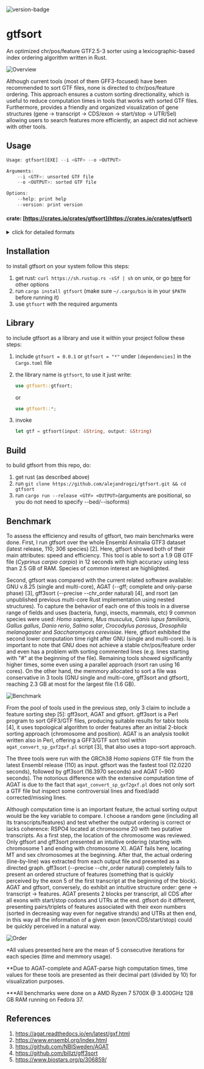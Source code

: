![version-badge](https://img.shields.io/badge/version-0.0.1--development-orange)

# gtfsort
An optimized chr/pos/feature GTF2.5-3 sorter using a lexicographic-based index ordering algorithm written in Rust.

![Overview](https://github.com/alejandrogzi/gtfsort/blob/master/supp/overview.png)

Although current tools (most of them GFF3-focused) have been recommended to sort GTF files, none is directed to chr/pos/feature ordering. This approach ensures a custom sorting directionality, which is useful to reduce computation times in tools that works with sorted GTF files. Furthermore, provides a friendly and organized visualization of gene structures (gene -> transcript -> CDS/exon -> start/stop -> UTR/Sel) allowing users to search features more efficiently, an aspect did not achieve with other tools.

## Usage
``` rust
Usage: gtfsort[EXE] --i <GTF> --o <OUTPUT>

Arguments:
    --i <GTF>: unsorted GTF file
    --o <OUTPUT>: sorted GTF file

Options:
    --help: print help
    --version: print version
```

#### crate: [https://crates.io/crates/gtfsort](https://crates.io/crates/gtfsort)


<details>
<summary>click for detailed formats</summary>
<p>

GTF stands for Gene Transfer Format. The GTF format is a 9-column text format used to describe and represent genomic features. Each of the columns in a GTF file represent useful information [1]:

``` markdown
<seqname>

    The <seqname> field contains the name of the sequence which this gene is on.

<source>

    The <source> field should be a unique label indicating where the annotations came from – typically the name of either a prediction program or a public database.

<feature>

    The <feature> field can take 4 values: "CDS", "start_codon", "stop_codon" and "exon". The “CDS” feature represents the coding sequence starting with the first translated codon and proceeding to the last translated codon. Unlike Genbank annotation, the stop codon is not included in the “CDS” feature for the terminal exon. The “exon” feature is used to annotate all exons, including non-coding exons. The “start_codon” and “stop_codon” features should have a total length of three for any transcript but may be split onto more than one line in the rare case where an intron falls inside the codon.

<start>, <end>
    Integer start and end coordinates of the feature relative to the beginning of the sequence named in <seqname>. <start> must be less than or equal to <end>. Sequence numbering starts at 1. Values of <start> and <end> must fall inside the sequence on which this feature resides.

<score>

    The <score> field is used to store some score for the feature. This can be any numerical value, or can be left out and replaced with a period.

<strand>

    '+' or '-'.

<frame>

   A value of 0 indicates that the first whole codon of the reading frame is located at 5'-most base. 1 means that there is one extra base before the first whole codon and 2 means that there are two extra bases before the first whole codon. Note that the frame is not the length of the CDS mod 3. If the strand is '-', then the first base of the region is value of <end>, because the corresponding coding region will run from <end> to <start> on the reverse strand.

<attributes>

    Each attribute in the <attribute> field should have the form: attribute_name “attribute_value”;
    Attributes must end in a semicolon which must then be separated from the start of any subsequent attribute by exactly one space character (NOT a tab character). Attributes’ values should be surrounded by double quotes.  
```

The GTF format has different versions, the most used ones are GTF2.5 and GTF3 (Ensembl-based structure). Each version difference from the other mainly by the feature ordering within attributes. gtfsort is designed to work with both GTF2.5 and GTF3.


| format | ... | feature | ... | attributes |
| --- | --- | --- | --- | --- |
| GTF2.5 | ... | gene, transcript, exon, CDS, UTR, start_codon, stop_codon, Selenocysteine | ... |  attribute_name “attribute_value”; attribute_name “attribute_value”; |
|  GTF3 | ... | gene, transcript, exon, CDS, Selenocysteine, start_codon, stop_codon, three_prime_utr and five_prime_utr| ... | attribute_name “attribute_value”; attribute_name “attribute_value”; | 

</p>
</details>

## Installation
to install gtfsort on your system follow this steps:
1. get rust: `curl https://sh.rustup.rs -sSf | sh` on unix, or go [here](https://www.rust-lang.org/tools/install) for other options
2. run `cargo install gtfsort` (make sure `~/.cargo/bin` is in your `$PATH` before running it)
4. use `gtfsort` with the required arguments

## Library
to include gtfsort as a library and use it within your project follow these steps:
1. include `gtfsort = 0.0.1` or `gtfsort = "*"` under `[dependencies]` in the `Cargo.toml` file
2. the library name is `gtfsort`, to use it just write:

    ``` rust
    use gtfsort::gtfsort; 
    ```
    or 
    ``` rust
    use gtfsort::*;
    ```
3. invoke
    ``` rust 
    let gtf = gtfsort(input: &String, output: &String)
    ```

## Build
to build gtfsort from this repo, do:

1. get rust (as described above)
2. run `git clone https://github.com/alejandrogzi/gtfsort.git && cd gtfsort`
3. run `cargo run --release <GTF> <OUTPUT>`(arguments are positional, so you do not need to specify --bed/--isoforms)


## Benchmark

To assess the efficiency and results of gtfsort, two main benchmarks were done. First, I run gtfsort over the whole Ensembl Animalia GTF3 dataset (latest release, 110; 306 species) [2]. Here, gtfsort showed both of their main attributes: speed and efficiency. This tool is able to sort a 1.9 GB GTF file (*Cyprinus carpio carpio*) in 12 seconds with high accuracy using less than 2.5 GB of RAM. Species of common interest are highlighted. 

Second, gtfsort was compared with the current related software available: GNU v.8.25 (single and multi-core), AGAT (--gff; complete and only-parse phase) [3], gff3sort (--precise --chr_order natural) [4], and rsort (an unpublished previous multi-core Rust implementation using nested structures). To capture the behavior of each one of this tools in a diverse range of fields and uses (bacteria, fungi, insects, mammals, etc) 9 common species were used: *Homo sapiens*, *Mus musculus*, *Canis lupus familiaris*, *Gallus gallus*, *Danio rerio*, *Salmo salar*, *Crocodylus porosus*, *Drosophila melanogaster* and *Saccharomyces cerevisiae*. Here, gtfsort exhibited the second lower computation time right after GNU (single and multi-core). Is is important to note that GNU does not achieve a stable chr/pos/feature order and even has a problem with sorting commented lines (e.g. lines starting with "#" at the beginning of the file). Remaining tools showed significantly higher times, some even using a parallel approach (rsort ran using 16 cores). On the other hand, the memmory allocated to sort a file was conservative in 3 tools (GNU single and multi-core, gff3sort and gtfsort), reaching 2.3 GB at most for the largest file (1.6 GB). 

![Benchmark](https://github.com/alejandrogzi/gtfsort/blob/master/supp/benchmark.png)

From the pool of tools used in the previous step, only 3 claim to include a feature sorting step [5]: gff3sort, AGAT and gtfsort. gff3sort is a Perl program to sort GFF3/GTF files, producing suitable results for tabix tools [4], it uses topological algorithm to order features after an initial 2-block sorting approach (chromosome and position). AGAT is an analysis toolkit written also in Perl, offering a GFF3/GTF sort tool within `agat_convert_sp_gxf2gxf.pl` script [3], that also uses a topo-sort approach.

The three tools were run with the GRCh38 *Homo sapiens* GTF file from the latest Ensembl release (110) as input. gtfsort was the fastest tool (12.0220 seconds), followed by gff3sort (16.3970 seconds) and AGAT (~900 seconds). The notorious difference with the extensive computation time of AGAT is due to the fact that `agat_convert_sp_gxf2gxf.pl` does not only sort a GTF file but inspect some controversial lines and fixed/add corrected/missing lines.

Although computation time is an important feature, the actual sorting output would be the key variable to compare. I choose a  random gene (including all its transcripts/features) and test whether the output ordering is correct or lacks coherence: RSPO4 located at chromosome 20 with two putative transcripts. As a first step, the location of the chromosome was reviewed. Only gtfsort and gff3sort presented an intuitive ordering (starting with chromosome 1 and ending with chromosome X). AGAT fails here, locating MT and sex chromosomes at the beginning. After that, the actual ordering (line-by-line) was extracted from each output file and presented as a directed graph. gff3sort (--precise --chr_order natural) completely fails to present an ordered structure of features (something that is quickly perceived by the exon 5 of the first transcript at the beginning of the block). AGAT and gtfsort, conversely, do exhibit an intuitive structure order: gene -> transcript -> features. AGAT presents 2 blocks per transcript, all CDS after all exons with start/stop codons and UTRs at the end. gtfsort do it different, presenting pairs/triplets of features associated with their exon numbers (sorted in decreasing way even for negative strands) and UTRs at then end, in this way all the information of a given exon (exon/CDS/start/stop) could be quickly perceived in a natural way.

![Order](https://github.com/alejandrogzi/gtfsort/blob/master/supp/order.png)


*All values presented here are the mean of 5 consecutive iterations for each species (time and memmory usage).

**Due to AGAT-complete and AGAT-parse high computation times, time values for these tools are presented as their decimal part (divided by 10) for visualization purposes.

***All benchmarks were done on a AMD Ryzen 7 5700X @ 3.400GHz 128 GB RAM running on Fedora 37.

## References
1. https://agat.readthedocs.io/en/latest/gxf.html
2. https://www.ensembl.org/index.html
3. https://github.com/NBISweden/AGAT
4. https://github.com/billzt/gff3sort
5. https://www.biostars.org/p/306859/
